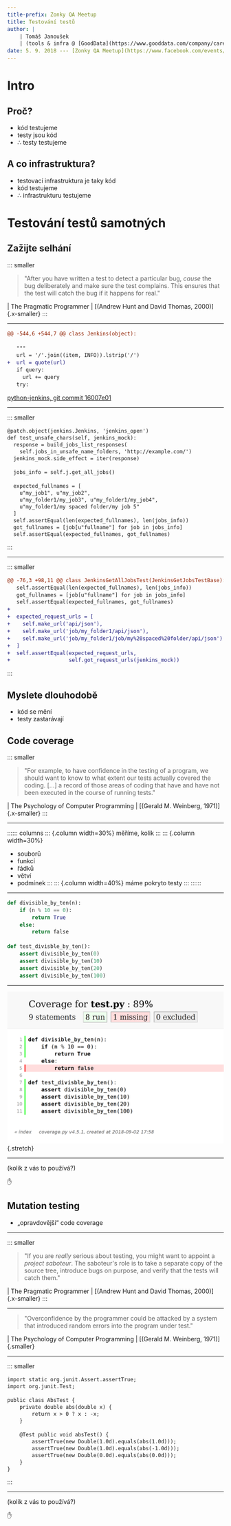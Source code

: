 ```yaml
---
title-prefix: Zonky QA Meetup
title: Testování testů
author: |
    | Tomáš Janoušek
    | (tools & infra @ [GoodData](https://www.gooddata.com/company/careers-list))
date: 5. 9. 2018 --- [Zonky QA Meetup](https://www.facebook.com/events/951789721691848/)
---
```


# Intro

## Proč?

- kód testujeme
- testy jsou kód
- ∴ testy testujeme

## A co infrastruktura?

- testovací infrastruktura je taky kód
- kód testujeme
- ∴ infrastrukturu testujeme

# Testování testů samotných

## Zažijte selhání

::: smaller
> "After you have written a test to detect a particular bug, _cause_ the bug
> deliberately and make sure the test complains. This ensures that the test
> will catch the bug if it happens for real."

| The Pragmatic Programmer
| [(Andrew Hunt and David Thomas, 2000)]{.x-smaller}
:::

---

```diff
@@ -544,6 +544,7 @@ class Jenkins(object):
 
   """
   url = '/'.join((item, INFO)).lstrip('/')
+  url = quote(url)
   if query:
     url += query
   try:
```

[python-jenkins, git commit 16007e01](https://git.openstack.org/cgit/openstack/python-jenkins/commit/?id=16007e01858cc5d36afdc31d22b5644f91a1f935)

---

::: smaller
<pre class="python"><code data-noescape
>@patch.object(jenkins.Jenkins, 'jenkins_open')
def test_unsafe_chars(self, jenkins_mock):
  response = build_jobs_list_responses(
    self.jobs_in_unsafe_name_folders, 'http://example.com/')
  jenkins_mock.side_effect = iter(response)

  jobs_info = self.j.get_all_jobs()

  expected_fullnames = [
    u"my_job1", u"my_job2",
    u"my_folder1/my_job3", u"my_folder1/my_job4",
<span class="fragment highlight-mark">    u"my_folder1/my spaced folder/my job 5"</span>
  ]
  self.assertEqual(len(expected_fullnames), len(jobs_info))
<span class="fragment highlight-mark">  got_fullnames = [job[u"fullname"] for job in jobs_info]
  self.assertEqual(expected_fullnames, got_fullnames)</span>
</code></pre>
:::

---

::: smaller
```diff
@@ -76,3 +98,11 @@ class JenkinsGetAllJobsTest(JenkinsGetJobsTestBase):
   self.assertEqual(len(expected_fullnames), len(jobs_info))
   got_fullnames = [job[u"fullname"] for job in jobs_info]
   self.assertEqual(expected_fullnames, got_fullnames)
+
+  expected_request_urls = [
+    self.make_url('api/json'),
+    self.make_url('job/my_folder1/api/json'),
+    self.make_url('job/my_folder1/job/my%20spaced%20folder/api/json')
+  ]
+  self.assertEqual(expected_request_urls,
+                   self.got_request_urls(jenkins_mock))
```
:::

## Myslete dlouhodobě

- kód se mění
- testy zastarávají

## Code coverage

::: smaller
> "For example, to have confidence in the testing of a program, we should want
> to know to what extent our tests actually covered the coding. \[…\] a record
> of those areas of coding that have and have not been executed in the course
> of running tests."

| The Psychology of Computer Programming
| [(Gerald M. Weinberg, 1971)]{.x-smaller}
:::

---

:::::: columns
::: {.column width=30%}
měříme, kolik
:::
::: {.column width=30%}
- souborů
- funkcí
- řádků
- větví
- podmínek
:::
::: {.column width=40%}
máme pokryto testy
:::
::::::

---

```python
def divisible_by_ten(n):
    if (n % 10 == 0):
        return True
    else:
        return false

def test_divisble_by_ten():
    assert divisible_by_ten(0)
    assert divisible_by_ten(10)
    assert divisible_by_ten(20)
    assert divisible_by_ten(100)
```

---

![](img/2018-09-05_testovani_testu/coverage.png){.stretch}

---

(kolik z vás to používá?)

✋

## Mutation testing

- „opravdovější“ code coverage

---

::: smaller
> "If you are _really_ serious about testing, you might want to appoint a
> _project saboteur_. The saboteur's role is to take a separate copy of the
> source tree, introduce bugs on purpose, and verify that the tests will catch
> them."

| The Pragmatic Programmer
| [(Andrew Hunt and David Thomas, 2000)]{.x-smaller}
:::

---

> "Overconfidence by the programmer could be attacked by a system that
> introduced random errors into the program under test."

| The Psychology of Computer Programming
| [(Gerald M. Weinberg, 1971)]{.smaller}

---

::: smaller
<pre class="java"><code data-noescape
>import static org.junit.Assert.assertTrue;
import org.junit.Test;

public class AbsTest {
	private double abs(double x) {
		return x > 0 ? x : -x;
	}

	@Test public void absTest() {
		assertTrue(new Double(1.0d).equals(abs(1.0d)));
		assertTrue(new Double(1.0d).equals(abs(-1.0d)));
		<span class="fragment">assertTrue(new Double(0.0d).equals(abs(0.0d)));</span>
	}
}
</code></pre>
:::

---

(kolik z vás to používá?)

✋
